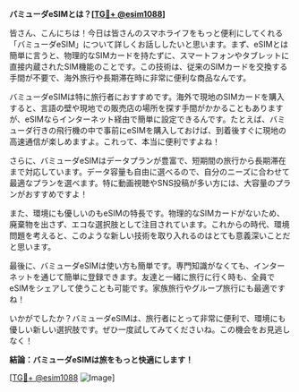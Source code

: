 **バミューダeSIMとは？[[TG💪+ @esim1088](https://t.me/s/esim1088)]**

皆さん、こんにちは！今日は皆さんのスマホライフをもっと便利にしてくれる「バミューダeSIM」について詳しくお話ししたいと思います。まず、eSIMとは簡単に言うと、物理的なSIMカードを持たずに、スマートフォンやタブレットに直接内蔵されたSIM機能のことです。この技術は、従来のSIMカードを交換する手間が不要で、海外旅行や長期滞在時に非常に便利な商品なんです。

バミューダeSIMは特に旅行者におすすめです。海外で現地のSIMカードを購入すると、言語の壁や現地での販売店の場所を探す手間がかかることもありますが、eSIMならインターネット経由で簡単に設定できるんです。たとえば、バミューダ行きの飛行機の中で事前にeSIMを購入しておけば、到着後すぐに現地の高速通信が楽しめますよ。これって、本当に便利ですよね！

さらに、バミューダeSIMはデータプランが豊富で、短期間の旅行から長期滞在まで対応しています。データ容量も自由に選べるので、自分のニーズに合わせて最適なプランを選べます。特に動画視聴やSNS投稿が多い方には、大容量のプランがおすすめですよ！

また、環境にも優しいのもeSIMの特長です。物理的なSIMカードがないため、廃棄物を出さず、エコな選択肢として注目されています。これからの時代、環境問題を考えると、このような新しい技術を取り入れるのはとても意義深いことだと思います。

最後に、バミューダeSIMは使い方も簡単です。専門知識がなくても、インターネットを通じて簡単に登録できます。友達と一緒に旅行に行く時も、全員でeSIMをシェアして使うことも可能です。家族旅行やグループ旅行にも最適ですね！

いかがでしたか？バミューダeSIMは、旅行者にとって非常に便利で、環境にも優しい新しい選択肢です。ぜひ一度試してみてくださいね。この機会をお見逃しなく！

**結論：バミューダeSIMは旅をもっと快適にします！**

[[TG💪+ @esim1088](https://t.me/s/esim1088) ![Image](https://i.postimg.cc/Y0z9fWf4/image.png)]